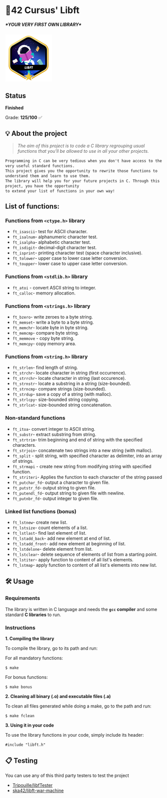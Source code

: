 #  🚀42 Cursus' Libft

##### ***YOUR VERY FIRST OWN LIBRARY\***

![Logo](https://github.com/dellribeiro/Libft-42Cursus/blob/main/Badge/libftm.png) 
##  Status

 **Finished**

Grade: **125/100** ✅

## 💡 About the project

> *The aim of this project is to code a C library regrouping usual functions that you'll be allowed to use in all your other projects.*

```
Programming in C can be very tedious when you don't have access to the very useful standard functions.
This project gives you the opportunity to rewrite those functions to understand them and learn to use them.
The library will help you for your future projects in C. Through this project, you have the opportunity
to extend your list of functions in your own way!
```

## List of functions:

### Functions from `<ctype.h>` library

- `ft_isascii`- test for ASCII character.
- `ft_isalnum`- alphanumeric character test.
- `ft_isalpha`- alphabetic character test.
- `ft_isdigit`- decimal-digit character test.
- `ft_isprint`- printing character test (space character inclusive).
- `ft_tolower`- upper case to lower case letter conversion.
- `ft_toupper`- lower case to upper case letter conversion.

### Functions from `<stdlib.h>` library

- `ft_atoi` - convert ASCII string to integer.
- `ft_calloc`- memory allocation.

### Functions from `<strings.h>` library

- `ft_bzero`- write zeroes to a byte string.
- `ft_memset`- write a byte to a byte string.
- `ft_memchr`- locate byte in byte string.
- `ft_memcmp`- compare byte string.
- `ft_memmove` - copy byte string.
- `ft_memcpy`- copy memory area.

### Functions from `<string.h>` library

- `ft_strlen`- find length of string.
- `ft_strchr`- locate character in string (first occurrence).
- `ft_strrchr`- locate character in string (last occurence).
- `ft_strnstr`- locate a substring in a string (size-bounded).
- `ft_strncmp`- compare strings (size-bounded).
- `ft_strdup`- save a copy of a string (with malloc).
- `ft_strlcpy`- size-bounded string copying.
- `ft_strlcat`- size-bounded string concatenation.

### Non-standard functions

- `ft_itoa`- convert integer to ASCII string.
- `ft_substr`- extract substring from string.
- `ft_strtrim`- trim beginning and end of string with the specified characters.
- `ft_strjoin`- concatenate two strings into a new string (with malloc).
- `ft_split` - split string, with specified character as delimiter, into an array of strings.
- `ft_strmapi` - create new string from modifying string with specified function.
- `ft_striteri`- Applies the function to each character of the string passed
- `ft_putchar_fd`- output a character to given file.
- `ft_putstr_fd`- output string to given file.
- `ft_putendl_fd`- output string to given file with newline.
- `ft_putnbr_fd`- output integer to given file.

### Linked list functions (bonus)

- `ft_lstnew`- create new list.
- `ft_lstsize`- count elements of a list.
- `ft_lstlast`- find last element of list.
- `ft_lstadd_back`- add new element at end of list.
- `ft_lstadd_front`- add new element at beginning of list.
- `ft_lstdelone`- delete element from list.
- `ft_lstclear`- delete sequence of elements of list from a starting point.
- `ft_lstiter`- apply function to content of all list's elements.
- `ft_lstmap`- apply function to content of all list's elements into new list.

## 🛠️ Usage

### Requirements

The library is written in C language and needs the **`gcc` compiler** and some standard **C libraries** to run.

### Instructions

**1. Compiling the library**

To compile the library, go to its path and run:

For all mandatory functions:

```
$ make
```

For bonus functions:

```
$ make bonus
```

**2. Cleaning all binary (.o) and executable files (.a)**

To clean all files generated while doing a make, go to the path and run:

```
$ make fclean
```

**3. Using it in your code**

To use the library functions in your code, simply include its header:

```
#include "libft.h"
```

## 📋 Testing

You can use any of this third party testers to test the project

- [Tripouille/libfTester](https://github.com/Tripouille/libftTester)
- [ska42/libft-war-machine](https://github.com/ska42/libft-war-machine)
